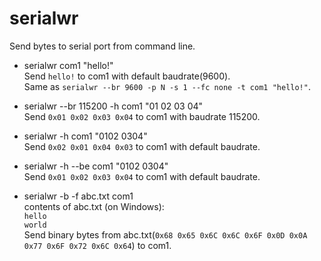 # serialwr
Send bytes to serial port from command line.

*	serialwr com1 "hello!"   
	Send `hello!` to com1 with default baudrate(9600).   
	Same as `serialwr --br 9600 -p N -s 1 --fc none -t com1 "hello!"`.
   
*	serialwr --br 115200 -h com1 "01 02 03 04"   
	Send `0x01 0x02 0x03 0x04` to com1 with baudrate 115200.
   
*	serialwr -h com1 "0102 0304"   
	Send `0x02 0x01 0x04 0x03` to com1 with default baudrate.
   
*	serialwr -h --be com1 "0102 0304"   
	Send `0x01 0x02 0x03 0x04` to com1 with default baudrate.   

*	serialwr -b -f abc.txt com1  
	contents of abc.txt (on Windows):   
	`hello`  
	`world`  
	Send binary bytes from abc.txt(`0x68 0x65 0x6C 0x6C 0x6F 0x0D 0x0A 0x77 0x6F 0x72 0x6C 0x64`) to com1.

